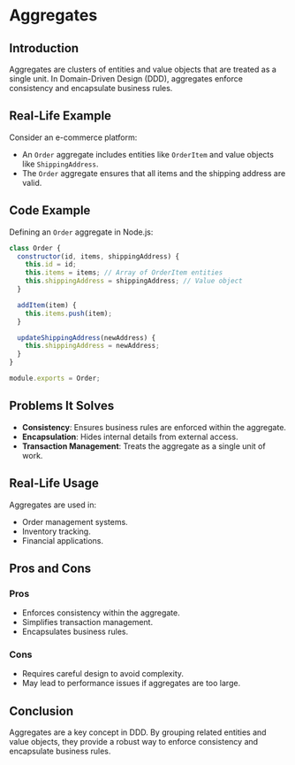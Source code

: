 # Aggregates

## Introduction
Aggregates are clusters of entities and value objects that are treated as a single unit. In Domain-Driven Design (DDD), aggregates enforce consistency and encapsulate business rules.

## Real-Life Example
Consider an e-commerce platform:
- An `Order` aggregate includes entities like `OrderItem` and value objects like `ShippingAddress`.
- The `Order` aggregate ensures that all items and the shipping address are valid.

## Code Example
Defining an `Order` aggregate in Node.js:
```javascript
class Order {
  constructor(id, items, shippingAddress) {
    this.id = id;
    this.items = items; // Array of OrderItem entities
    this.shippingAddress = shippingAddress; // Value object
  }

  addItem(item) {
    this.items.push(item);
  }

  updateShippingAddress(newAddress) {
    this.shippingAddress = newAddress;
  }
}

module.exports = Order;
```

## Problems It Solves
- **Consistency**: Ensures business rules are enforced within the aggregate.
- **Encapsulation**: Hides internal details from external access.
- **Transaction Management**: Treats the aggregate as a single unit of work.

## Real-Life Usage
Aggregates are used in:
- Order management systems.
- Inventory tracking.
- Financial applications.

## Pros and Cons
### Pros
- Enforces consistency within the aggregate.
- Simplifies transaction management.
- Encapsulates business rules.

### Cons
- Requires careful design to avoid complexity.
- May lead to performance issues if aggregates are too large.

## Conclusion
Aggregates are a key concept in DDD. By grouping related entities and value objects, they provide a robust way to enforce consistency and encapsulate business rules.
